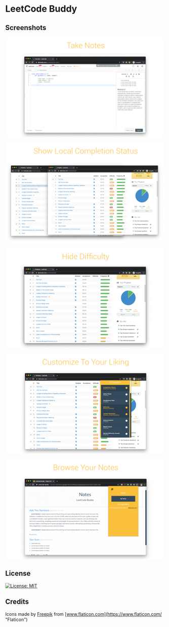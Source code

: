 # LeetCode Buddy

## Screenshots
![screenshot](release/screenshots/final/notes.png "take notes screenshot")

![screenshot](release/screenshots/final/comp_status.png "hide completion status screenshot")

![screenshot](release/screenshots/final/difficulty.png "hide difficulty screenshot")

![screenshot](release/screenshots/final/customize.png "customize screenshot")

![screenshot](release/screenshots/final/browse_notes.png "browse notes screenshot")

## License 
[![License: MIT](https://img.shields.io/badge/License-MIT-yellow.svg)](https://opensource.org/licenses/MIT)

## Credits
Icons made by [Freepik](https://www.flaticon.com/authors/freepik "Freepik") from [www.flaticon.com](https://www.flaticon.com/ "Flaticon")
